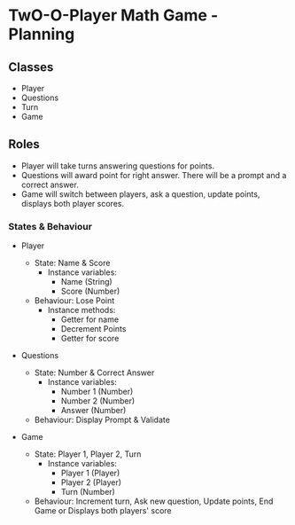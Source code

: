 # TwO-O-Player Math Game - Planning

## Classes

* Player
* Questions
* Turn
* Game

## Roles

* Player will take turns answering questions for points.
* Questions will award point for right answer. There will be a prompt and a correct answer.
* Game will switch between players, ask a question, update points, displays both player scores.

### States & Behaviour

* Player
  * State: Name & Score
    * Instance variables:
      * Name (String)
      * Score (Number)
  * Behaviour: Lose Point
    * Instance methods:
      * Getter for name
      * Decrement Points
      * Getter for score

* Questions
  * State: Number & Correct Answer
    * Instance variables:
      * Number 1 (Number)
      * Number 2 (Number)
      * Answer (Number)
  * Behaviour: Display Prompt & Validate

* Game
  * State: Player 1, Player 2, Turn
    * Instance variables:
      * Player 1 (Player)
      * Player 2 (Player)
      * Turn (Number)
  * Behaviour: Increment turn, Ask new question, Update points, End Game or Displays both players' score



